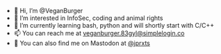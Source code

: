 - 👋 Hi, I’m @VeganBurger
- 👀 I’m interested in InfoSec, coding and animal rights
- 🌱 I’m currently learning bash, python and will shortly start with C/C++
- 📫 You can reach me at veganburger.83gyl@simplelogin.co
- 🐘 You can also find me on Mastodon at [@jprxts](https://infosec.exchange/@jprxts) 

<!---
VeganBurger/VeganBurger is a ✨ special ✨ repository because its `README.md` (this file) appears on your GitHub profile.
You can click the Preview link to take a look at your changes.
--->
